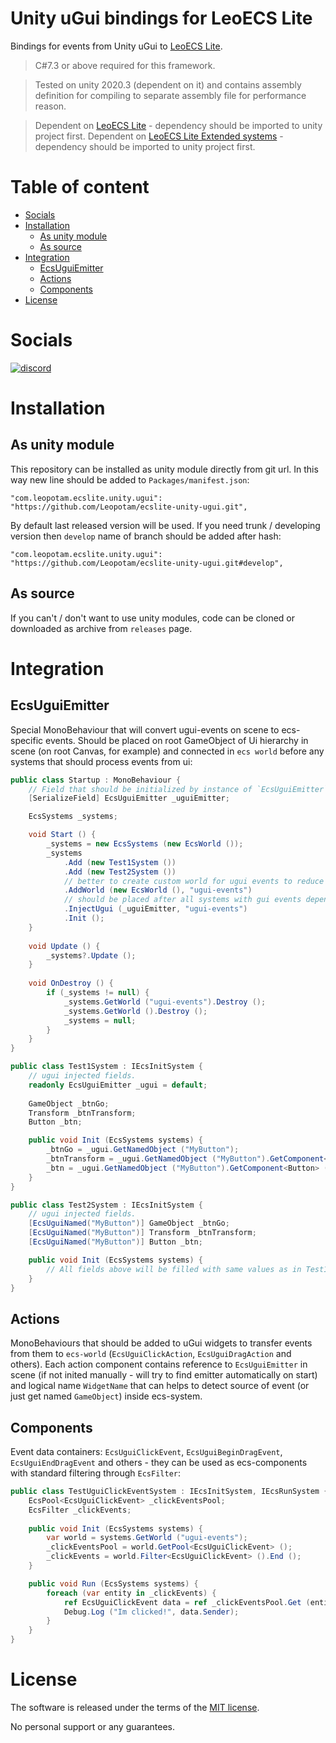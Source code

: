 # Unity uGui bindings for LeoECS Lite
Bindings for events from Unity uGui to [LeoECS Lite](https://github.com/Leopotam/ecslite).

> C#7.3 or above required for this framework.

> Tested on unity 2020.3 (dependent on it) and contains assembly definition for compiling to separate assembly file for performance reason.

> Dependent on [LeoECS Lite](https://github.com/Leopotam/ecslite) - dependency should be imported to unity project first.
> Dependent on [LeoECS Lite Extended systems](https://github.com/Leopotam/ecslite-extendedsystems) - dependency should be imported to unity project first.

# Table of content
* [Socials](#socials)
* [Installation](#installation)
    * [As unity module](#as-unity-module)
    * [As source](#as-source)
* [Integration](#integration)
    * [EcsUguiEmitter](#ecsuguiemitter)
    * [Actions](#actions)
    * [Components](#components)
* [License](#license)

# Socials
[![discord](https://img.shields.io/discord/404358247621853185.svg?label=enter%20to%20discord%20server&style=for-the-badge&logo=discord)](https://discord.gg/5GZVde6)

# Installation

## As unity module
This repository can be installed as unity module directly from git url. In this way new line should be added to `Packages/manifest.json`:
```
"com.leopotam.ecslite.unity.ugui": "https://github.com/Leopotam/ecslite-unity-ugui.git",
```
By default last released version will be used. If you need trunk / developing version then `develop` name of branch should be added after hash:
```
"com.leopotam.ecslite.unity.ugui": "https://github.com/Leopotam/ecslite-unity-ugui.git#develop",
```

## As source
If you can't / don't want to use unity modules, code can be cloned or downloaded as archive from `releases` page.

# Integration

## EcsUguiEmitter
Special MonoBehaviour that will convert ugui-events on scene to ecs-specific events. Should be placed on root GameObject of Ui hierarchy in scene (on root Canvas, for example) and connected in `ecs world` before any systems that should process events from ui:
```csharp
public class Startup : MonoBehaviour {
    // Field that should be initialized by instance of `EcsUguiEmitter` assigned to Ui root GameObject.
    [SerializeField] EcsUguiEmitter _uguiEmitter;

    EcsSystems _systems;

    void Start () {
        _systems = new EcsSystems (new EcsWorld ());
        _systems
            .Add (new Test1System ())
            .Add (new Test2System ())
            // better to create custom world for ugui events to reduce memory consuming for default world.
            .AddWorld (new EcsWorld (), "ugui-events")
            // should be placed after all systems with gui events dependency.
            .InjectUgui (_uguiEmitter, "ugui-events")
            .Init ();
    }
    
    void Update () {
        _systems?.Update ();
    }
    
    void OnDestroy () {
        if (_systems != null) {
            _systems.GetWorld ("ugui-events").Destroy ();
            _systems.GetWorld ().Destroy ();
            _systems = null;
        }
    }
}

public class Test1System : IEcsInitSystem {
    // ugui injected fields.
    readonly EcsUguiEmitter _ugui = default;
    
    GameObject _btnGo;
    Transform _btnTransform;
    Button _btn;

    public void Init (EcsSystems systems) {
        _btnGo = _ugui.GetNamedObject ("MyButton");
        _btnTransform = _ugui.GetNamedObject ("MyButton").GetComponent<Transform> ();
        _btn = _ugui.GetNamedObject ("MyButton").GetComponent<Button> ();
    }
}

public class Test2System : IEcsInitSystem {
    // ugui injected fields.
    [EcsUguiNamed("MyButton")] GameObject _btnGo;
    [EcsUguiNamed("MyButton")] Transform _btnTransform;
    [EcsUguiNamed("MyButton")] Button _btn;

    public void Init (EcsSystems systems) {
        // All fields above will be filled with same values as in Test1System.
    }
}
```

## Actions
MonoBehaviours that should be added to uGui widgets to transfer events from them to `ecs-world` (`EcsUguiClickAction`, `EcsUguiDragAction` and others). Each action component contains reference to `EcsUguiEmitter` in scene (if not inited manually - will try to find emitter automatically on start) and logical name `WidgetName` that can helps to detect source of event (or just get named `GameObject`) inside ecs-system.

## Components
Event data containers: `EcsUguiClickEvent`, `EcsUguiBeginDragEvent`, `EcsUguiEndDragEvent` and others - they can be used as ecs-components with standard filtering through `EcsFilter`:
```csharp
public class TestUguiClickEventSystem : IEcsInitSystem, IEcsRunSystem {
    EcsPool<EcsUguiClickEvent> _clickEventsPool;
    EcsFilter _clickEvents;
    
    public void Init (EcsSystems systems) {
        var world = systems.GetWorld ("ugui-events");
        _clickEventsPool = world.GetPool<EcsUguiClickEvent> (); 
        _clickEvents = world.Filter<EcsUguiClickEvent> ().End ();
    }

    public void Run (EcsSystems systems) {
        foreach (var entity in _clickEvents) {
            ref EcsUguiClickEvent data = ref _clickEventsPool.Get (entity);
            Debug.Log ("Im clicked!", data.Sender);
        }
    }
}
```

# License
The software is released under the terms of the [MIT license](./LICENSE.md).

No personal support or any guarantees.
